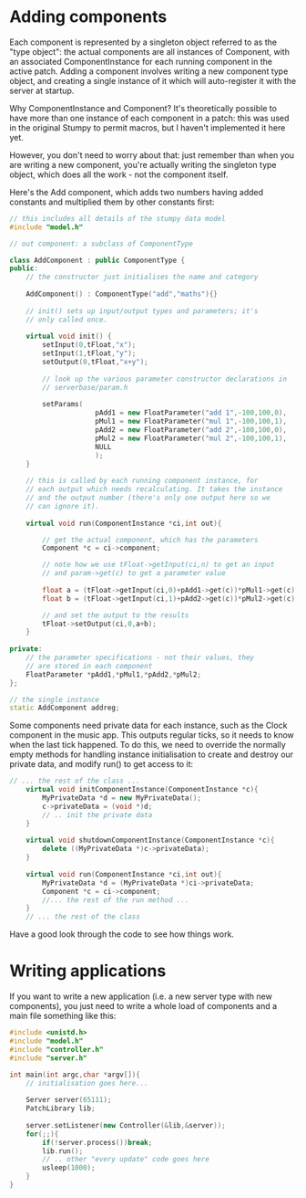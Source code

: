 # Adding components
Each component is represented by a singleton object referred to as
the "type object": the actual components are all instances of Component,
with an associated ComponentInstance for each running component in the
active patch. Adding a component involves writing a new component type
object, and creating a single instance of it which will auto-register
it with the server at startup.

Why ComponentInstance and Component? It's theoretically possible
to have more than one instance of each component in a patch: this
was used in the original Stumpy to permit macros, but I haven't
implemented it here yet.

However, you don't need to worry about that: just remember than when
you are writing a new component, you're actually writing the singleton
type object, which does all the work - not the component itself.

Here's the Add component, which adds two numbers having added 
constants and multiplied them by other constants first:

```c++
// this includes all details of the stumpy data model
#include "model.h"

// out component: a subclass of ComponentType

class AddComponent : public ComponentType {
public:
    // the constructor just initialises the name and category
    
    AddComponent() : ComponentType("add","maths"){}
    
    // init() sets up input/output types and parameters; it's
    // only called once.
    
    virtual void init() {
        setInput(0,tFloat,"x");
        setInput(1,tFloat,"y");
        setOutput(0,tFloat,"x+y");
        
        // look up the various parameter constructor declarations in
        // serverbase/param.h
        
        setParams(
                     pAdd1 = new FloatParameter("add 1",-100,100,0),
                     pMul1 = new FloatParameter("mul 1",-100,100,1),
                     pAdd2 = new FloatParameter("add 2",-100,100,0),
                     pMul2 = new FloatParameter("mul 2",-100,100,1),
                     NULL
                     );
    }
    
    // this is called by each running component instance, for
    // each output which needs recalculating. It takes the instance
    // and the output number (there's only one output here so we
    // can ignore it).
    
    virtual void run(ComponentInstance *ci,int out){

        // get the actual component, which has the parameters
        Component *c = ci->component;

        // note how we use tFloat->getInput(ci,n) to get an input
        // and param->get(c) to get a parameter value
                
        float a = (tFloat->getInput(ci,0)+pAdd1->get(c))*pMul1->get(c);
        float b = (tFloat->getInput(ci,1)+pAdd2->get(c))*pMul2->get(c);

        // and set the output to the results
        tFloat->setOutput(ci,0,a+b);
    }
    
private:
    // the parameter specifications - not their values, they
    // are stored in each component
    FloatParameter *pAdd1,*pMul1,*pAdd2,*pMul2;
};

// the single instance
static AddComponent addreg;
```

Some components need private data for each instance, such
as the Clock component in the music app. This outputs regular
ticks, so it needs to know when the last tick happened.
To do this, we need to override the normally empty methods
for handling instance initialisation to create and destroy
our private data, and modify run() to get access to it:

```c++
// ... the rest of the class ...
    virtual void initComponentInstance(ComponentInstance *c){
        MyPrivateData *d = new MyPrivateData();
        c->privateData = (void *)d;
        // .. init the private data
    }
    
    virtual void shutdownComponentInstance(ComponentInstance *c){
        delete ((MyPrivateData *)c->privateData);
    }
    
    virtual void run(ComponentInstance *ci,int out){
        MyPrivateData *d = (MyPrivateData *)ci->privateData;
        Component *c = ci->component;
        //... the rest of the run method ...
    }
    // ... the rest of the class
```

Have a good look through the code to see how things work.

# Writing applications
If you want to write a new application (i.e. a new server type
with new components), you just need to write a whole load of 
components and a main file something like this:

```c++
#include <unistd.h>
#include "model.h"
#include "controller.h"
#include "server.h"

int main(int argc,char *argv[]){
    // initialisation goes here...
    
    Server server(65111);
    PatchLibrary lib;
        
    server.setListener(new Controller(&lib,&server));
    for(;;){
        if(!server.process())break;
        lib.run();
        // .. other "every update" code goes here
        usleep(1000);
    }
}
```

